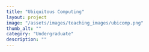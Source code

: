 ```yaml
---
title: "Ubiquitous Computing"
layout: project
image: "/assets/images/teaching_images/ubicomp.png"
thumb_alt: ""
category: "Undergraduate"
description: ""
---
```

